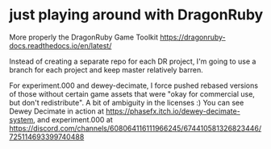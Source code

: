 # just playing around with DragonRuby

More properly the DragonRuby Game Toolkit
https://dragonruby-docs.readthedocs.io/en/latest/

Instead of creating a separate repo for each DR project, I'm going to use a branch for each project and keep master relatively barren.

For experiment.000 and dewey-decimate, I force pushed rebased versions of those without certain game assets that were "okay for commercial use, but don't redistribute".  A bit of ambiguity in the licenses :)  You can see Dewey Decimate in action at https://phasefx.itch.io/dewey-decimate-system, and experiment.000 at https://discord.com/channels/608064116111966245/674410581326823446/725114693399740488

